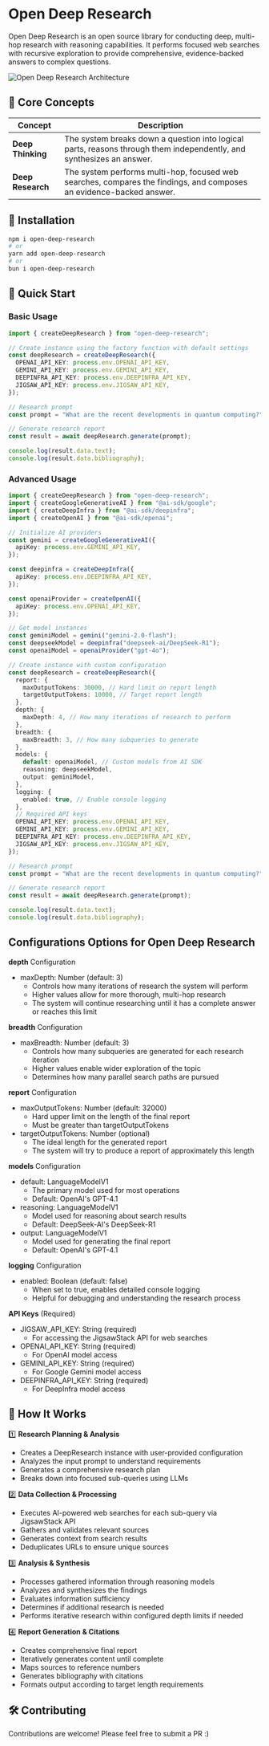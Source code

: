 # Open Deep Research

Open Deep Research is an open source library for conducting deep, multi-hop research with reasoning capabilities. It performs focused web searches with recursive exploration to provide comprehensive, evidence-backed answers to complex questions.

![Open Deep Research Architecture](/public/open_deep_research_diagram.png)

## 🧱 Core Concepts

| Concept           | Description                                                                                                          |
| ----------------- | -------------------------------------------------------------------------------------------------------------------- |
| **Deep Thinking** | The system breaks down a question into logical parts, reasons through them independently, and synthesizes an answer. |
| **Deep Research** | The system performs multi-hop, focused web searches, compares the findings, and composes an evidence-backed answer.  |

## 🚀 Installation

```bash
npm i open-deep-research
# or
yarn add open-deep-research
# or
bun i open-deep-research
```

## 🚀 Quick Start

### Basic Usage

```typescript
import { createDeepResearch } from "open-deep-research";

// Create instance using the factory function with default settings
const deepResearch = createDeepResearch({
  OPENAI_API_KEY: process.env.OPENAI_API_KEY,
  GEMINI_API_KEY: process.env.GEMINI_API_KEY,
  DEEPINFRA_API_KEY: process.env.DEEPINFRA_API_KEY,
  JIGSAW_API_KEY: process.env.JIGSAW_API_KEY,
});

// Research prompt
const prompt = "What are the recent developments in quantum computing?";

// Generate research report
const result = await deepResearch.generate(prompt);

console.log(result.data.text);
console.log(result.data.bibliography);
```

### Advanced Usage

```typescript
import { createDeepResearch } from "open-deep-research";
import { createGoogleGenerativeAI } from "@ai-sdk/google";
import { createDeepInfra } from "@ai-sdk/deepinfra";
import { createOpenAI } from "@ai-sdk/openai";

// Initialize AI providers
const gemini = createGoogleGenerativeAI({
  apiKey: process.env.GEMINI_API_KEY,
});

const deepinfra = createDeepInfra({
  apiKey: process.env.DEEPINFRA_API_KEY,
});

const openaiProvider = createOpenAI({
  apiKey: process.env.OPENAI_API_KEY,
});

// Get model instances
const geminiModel = gemini("gemini-2.0-flash");
const deepseekModel = deepinfra("deepseek-ai/DeepSeek-R1");
const openaiModel = openaiProvider("gpt-4o");

// Create instance with custom configuration
const deepResearch = createDeepResearch({
  report: {
    maxOutputTokens: 30000, // Hard limit on report length
    targetOutputTokens: 10000, // Target report length
  },
  depth: {
    maxDepth: 4, // How many iterations of research to perform
  },
  breadth: {
    maxBreadth: 3, // How many subqueries to generate
  },
  models: {
    default: openaiModel, // Custom models from AI SDK
    reasoning: deepseekModel,
    output: geminiModel,
  },
  logging: {
    enabled: true, // Enable console logging
  },
  // Required API keys
  OPENAI_API_KEY: process.env.OPENAI_API_KEY,
  GEMINI_API_KEY: process.env.GEMINI_API_KEY,
  DEEPINFRA_API_KEY: process.env.DEEPINFRA_API_KEY,
  JIGSAW_API_KEY: process.env.JIGSAW_API_KEY,
});

// Research prompt
const prompt = "What are the recent developments in quantum computing?";

// Generate research report
const result = await deepResearch.generate(prompt);

console.log(result.data.text);
console.log(result.data.bibliography);
```

## Configurations Options for Open Deep Research

**depth** Configuration

- maxDepth: Number (default: 3)
  - Controls how many iterations of research the system will perform
  - Higher values allow for more thorough, multi-hop research
  - The system will continue researching until it has a complete answer or reaches this limit

**breadth** Configuration

- maxBreadth: Number (default: 3)
  - Controls how many subqueries are generated for each research iteration
  - Higher values enable wider exploration of the topic
  - Determines how many parallel search paths are pursued

**report** Configuration

- maxOutputTokens: Number (default: 32000)
  - Hard upper limit on the length of the final report
  - Must be greater than targetOutputTokens
- targetOutputTokens: Number (optional)
  - The ideal length for the generated report
  - The system will try to produce a report of approximately this length

**models** Configuration

- default: LanguageModelV1
  - The primary model used for most operations
  - Default: OpenAI's GPT-4.1
- reasoning: LanguageModelV1
  - Model used for reasoning about search results
  - Default: DeepSeek-AI's DeepSeek-R1
- output: LanguageModelV1
  - Model used for generating the final report
  - Default: OpenAI's GPT-4.1

**logging** Configuration

- enabled: Boolean (default: false)
  - When set to true, enables detailed console logging
  - Helpful for debugging and understanding the research process

**API Keys** (Required)

- JIGSAW_API_KEY: String (required)
  - For accessing the JigsawStack API for web searches
- OPENAI_API_KEY: String (required)
  - For OpenAI model access
- GEMINI_API_KEY: String (required)
  - For Google Gemini model access
- DEEPINFRA_API_KEY: String (required)
  - For DeepInfra model access

## 🧩 How It Works

1️⃣ **Research Planning & Analysis**

- Creates a DeepResearch instance with user-provided configuration
- Analyzes the input prompt to understand requirements
- Generates a comprehensive research plan
- Breaks down into focused sub-queries using LLMs

2️⃣ **Data Collection & Processing**

- Executes AI-powered web searches for each sub-query via JigsawStack API
- Gathers and validates relevant sources
- Generates context from search results
- Deduplicates URLs to ensure unique sources

3️⃣ **Analysis & Synthesis**

- Processes gathered information through reasoning models
- Analyzes and synthesizes the findings
- Evaluates information sufficiency
- Determines if additional research is needed
- Performs iterative research within configured depth limits if needed

4️⃣ **Report Generation & Citations**

- Creates comprehensive final report
- Iteratively generates content until complete
- Maps sources to reference numbers
- Generates bibliography with citations
- Formats output according to target length requirements

## 🛠️ Contributing

Contributions are welcome! Please feel free to submit a PR :)
